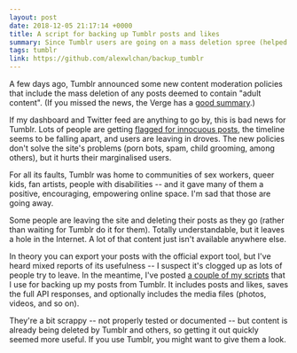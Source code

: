 ```yaml
---
layout: post
date: 2018-12-05 21:17:14 +0000
title: A script for backing up Tumblr posts and likes
summary: Since Tumblr users are going on a mass deletion spree (helped by the Tumblr staff), some scripts to save content before it's too late.
tags: tumblr
link: https://github.com/alexwlchan/backup_tumblr
---
```


A few days ago, Tumblr announced some new content moderation policies that include the mass deletion of any posts deemed to contain "adult content".
(If you missed the news, the Verge has a [good summary](https://www.theverge.com/2018/12/3/18123752/tumblr-adult-content-porn-ban-date-explicit-changes-why-safe-mode).)

If my dashboard and Twitter feed are anything to go by, this is bad news for Tumblr.
Lots of people are getting [flagged for innocuous posts](http://the-earth-story.com/post/180769626996/flags), the timeline seems to be falling apart, and users are leaving in droves.
The new policies don't solve the site's problems (porn bots, spam, child grooming, among others), but it hurts their marginalised users.

For all its faults, Tumblr was home to communities of sex workers, queer kids, fan artists, people with disabilities -- and it gave many of them a positive, encouraging, empowering online space.
I'm sad that those are going away.

Some people are leaving the site and deleting their posts as they go (rather than waiting for Tumblr do it for them).
Totally understandable, but it leaves a hole in the Internet.
A lot of that content just isn't available anywhere else.

In theory you can export your posts with the official export tool, but I've heard mixed reports of its usefulness -- I suspect it's clogged up as lots of people try to leave.
In the meantime, I've posted [a couple of my scripts](https://github.com/alexwlchan/backup_tumblr) that I use for backing up my posts from Tumblr.
It includes posts and likes, saves the full API responses, and optionally includes the media files (photos, videos, and so on).

They're a bit scrappy -- not properly tested or documented -- but content is already being deleted by Tumblr and others, so getting it out quickly seemed more useful.
If you use Tumblr, you might want to give them a look.
